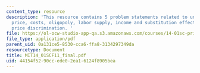 ```yaml
---
content_type: resource
description: 'This resource contains 5 problem statements related to uncertainty,
  price, costs, oligopoly, labor supply, income and substitution effects, trade, and
  price discrimination. '
file: https://ol-ocw-studio-app-qa.s3.amazonaws.com/courses/14-01sc-principles-of-microeconomics-fall-2011/44154f5290ccede02ea16124f8905bea_MIT14_01SCF11_final.pdf
file_type: application/pdf
parent_uid: 0a131ce5-8530-cca6-ffa8-3134297349da
resourcetype: Document
title: MIT14_01SCF11_final.pdf
uid: 44154f52-90cc-ede0-2ea1-6124f8905bea
---
```

